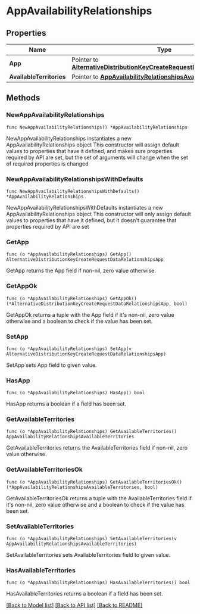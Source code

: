 # AppAvailabilityRelationships

## Properties

Name | Type | Description | Notes
------------ | ------------- | ------------- | -------------
**App** | Pointer to [**AlternativeDistributionKeyCreateRequestDataRelationshipsApp**](AlternativeDistributionKeyCreateRequestDataRelationshipsApp.md) |  | [optional] 
**AvailableTerritories** | Pointer to [**AppAvailabilityRelationshipsAvailableTerritories**](AppAvailabilityRelationshipsAvailableTerritories.md) |  | [optional] 

## Methods

### NewAppAvailabilityRelationships

`func NewAppAvailabilityRelationships() *AppAvailabilityRelationships`

NewAppAvailabilityRelationships instantiates a new AppAvailabilityRelationships object
This constructor will assign default values to properties that have it defined,
and makes sure properties required by API are set, but the set of arguments
will change when the set of required properties is changed

### NewAppAvailabilityRelationshipsWithDefaults

`func NewAppAvailabilityRelationshipsWithDefaults() *AppAvailabilityRelationships`

NewAppAvailabilityRelationshipsWithDefaults instantiates a new AppAvailabilityRelationships object
This constructor will only assign default values to properties that have it defined,
but it doesn't guarantee that properties required by API are set

### GetApp

`func (o *AppAvailabilityRelationships) GetApp() AlternativeDistributionKeyCreateRequestDataRelationshipsApp`

GetApp returns the App field if non-nil, zero value otherwise.

### GetAppOk

`func (o *AppAvailabilityRelationships) GetAppOk() (*AlternativeDistributionKeyCreateRequestDataRelationshipsApp, bool)`

GetAppOk returns a tuple with the App field if it's non-nil, zero value otherwise
and a boolean to check if the value has been set.

### SetApp

`func (o *AppAvailabilityRelationships) SetApp(v AlternativeDistributionKeyCreateRequestDataRelationshipsApp)`

SetApp sets App field to given value.

### HasApp

`func (o *AppAvailabilityRelationships) HasApp() bool`

HasApp returns a boolean if a field has been set.

### GetAvailableTerritories

`func (o *AppAvailabilityRelationships) GetAvailableTerritories() AppAvailabilityRelationshipsAvailableTerritories`

GetAvailableTerritories returns the AvailableTerritories field if non-nil, zero value otherwise.

### GetAvailableTerritoriesOk

`func (o *AppAvailabilityRelationships) GetAvailableTerritoriesOk() (*AppAvailabilityRelationshipsAvailableTerritories, bool)`

GetAvailableTerritoriesOk returns a tuple with the AvailableTerritories field if it's non-nil, zero value otherwise
and a boolean to check if the value has been set.

### SetAvailableTerritories

`func (o *AppAvailabilityRelationships) SetAvailableTerritories(v AppAvailabilityRelationshipsAvailableTerritories)`

SetAvailableTerritories sets AvailableTerritories field to given value.

### HasAvailableTerritories

`func (o *AppAvailabilityRelationships) HasAvailableTerritories() bool`

HasAvailableTerritories returns a boolean if a field has been set.


[[Back to Model list]](../README.md#documentation-for-models) [[Back to API list]](../README.md#documentation-for-api-endpoints) [[Back to README]](../README.md)


